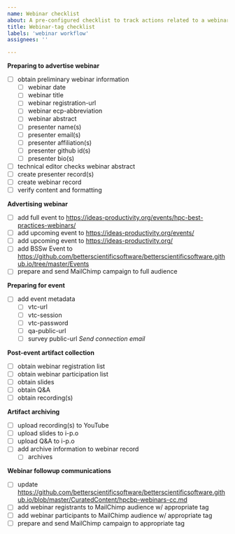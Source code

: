 ```yaml
---
name: Webinar checklist
about: A pre-configured checklist to track actions related to a webinar
title: Webinar-tag checklist
labels: 'webinar workflow'
assignees: ''

---
```

**Preparing to advertise webinar**
- [ ] obtain preliminary webinar information
  - [ ] webinar date
  - [ ] webinar title
  - [ ] webinar registration-url
  - [ ] webinar ecp-abbreviation
  - [ ] webinar abstract
  - [ ] presenter name(s)
  - [ ] presenter email(s)
  - [ ] presenter affiliation(s)
  - [ ] presenter github id(s)
  - [ ] presenter bio(s)
- [ ] technical editor checks webinar abstract
- [ ] create presenter record(s)
- [ ] create webinar record
- [ ] verify content and formatting

**Advertising webinar**
- [ ] add full event to <https://ideas-productivity.org/events/hpc-best-practices-webinars/>
- [ ] add upcoming event to <https://ideas-productivity.org/events/>
- [ ] add upcoming event to <https://ideas-productivity.org/>
- [ ] add BSSw Event to <https://github.com/betterscientificsoftware/betterscientificsoftware.github.io/tree/master/Events>
- [ ] prepare and send MailChimp campaign to full audience

**Preparing for event**
- [ ] add event metadata
  - [ ] vtc-url
  - [ ] vtc-session
  - [ ] vtc-password
  - [ ] qa-public-url
  - [ ] survey public-url
*Send connection email*

**Post-event artifact collection**
- [ ] obtain webinar registration list
- [ ] obtain webinar participation list
- [ ] obtain slides
- [ ] obtain Q&A
- [ ] obtain recording(s)

**Artifact archiving**
- [ ] upload recording(s) to YouTube
- [ ] upload slides to i-p.o
- [ ] upload Q&A to i-p.o
- [ ] add archive information to webinar record
  - [ ] archives

**Webinar followup communications**
- [ ] update <https://github.com/betterscientificsoftware/betterscientificsoftware.github.io/blob/master/CuratedContent/hpcbp-webinars-cc.md>
- [ ] add webinar registrants to MailChimp audience w/ appropriate tag
- [ ] add webinar participants to MailChimp audience w/ appropriate tag
- [ ] prepare and send MailChimp campaign to appropriate tag
